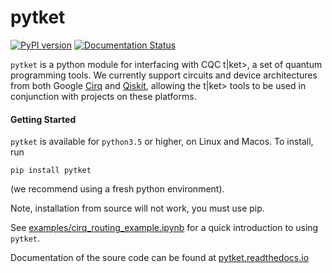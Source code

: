 # pytket
[![PyPI version](https://badge.fury.io/py/pytket.svg)](https://badge.fury.io/py/pytket)
[![Documentation Status](https://readthedocs.org/projects/pytket/badge/?version=latest)](https://pytket.readthedocs.io/en/latest/?badge=latest)

`pytket` is a python module for interfacing with CQC t|ket>, a set of quantum programming tools. We currently support circuits and device architectures from both Google [Cirq](https://www.github.com/quantumlib/cirq) and [Qiskit](https://qiskit.org), allowing the t|ket> tools to be used in conjunction with projects on these platforms.

#### Getting Started
``pytket`` is available for ``python3.5`` or higher, on Linux and Macos.
To install, run 

``pip install pytket``

(we recommend using a fresh python environment).

Note, installation from source will not work, you must use pip.

See [examples/cirq_routing_example.ipynb](https://github.com/CQCL/pytket/blob/master/examples/cirq_routing_example.ipynb) for a quick introduction to using `pytket`. 

Documentation of the soure code can be found at [pytket.readthedocs.io](https://pytket.readthedocs.io)